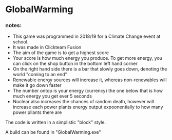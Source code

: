 <h1>GlobalWarming</h1>
<h3><b>notes:</b></h3>
<ul>
  <li>This game was programmed in 2018/19 for a Climate Change event at school. </li>
  <li>It was made in Clickteam Fusion</li>
  <li>The aim of the game is to get a highest score</li>
  <li>Your score is how much energy you produce. To get more energy, you can click on the shop button in the bottom left hand corner</li>
  <li>On the right hand side there is a bar that slowly goes down, denoting the world "coming to an end"</li>
  <li>Renewable energy sources will increase it, whereas non-renewables will make it go down faster</li>
  <li>The number ontop is your energy (currency) the one below that is how much energy you get ever 5 seconds</li>
  <li>Nuclear also increases the chances of random death, however will increase each power plants energy output expoonentially to how many power pllants there are</li>
</ul>

The code is written in a simplistic "block" style.

A build can be found in "GlobalWarming.exe"
